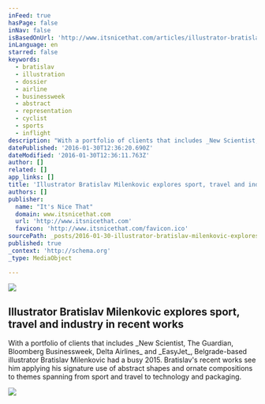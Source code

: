 ```yaml
---
inFeed: true
hasPage: false
inNav: false
isBasedOnUrl: 'http://www.itsnicethat.com/articles/illustrator-bratislav-milenkovic-explores-sport-travel-and-industry-in-recent-works-260116'
inLanguage: en
starred: false
keywords:
  - bratislav
  - illustration
  - dossier
  - airline
  - businessweek
  - abstract
  - representation
  - cyclist
  - sports
  - inflight
description: "With a portfolio of clients that includes _New Scientist, The Guardian, Bloomberg Businessweek, Delta Airlines_ and _EasyJet_, Belgrade-based illustrator Bratislav Milenkovic had a busy 2015. Bratislav's recent works see him applying his signature use of abstract shapes and ornate compositions to themes spanning from sport and travel to technology and packaging."
datePublished: '2016-01-30T12:36:20.690Z'
dateModified: '2016-01-30T12:36:11.763Z'
author: []
related: []
app_links: []
title: 'Illustrator Bratislav Milenkovic explores sport, travel and industry in recent works'
authors: []
publisher:
  name: "It's Nice That"
  domain: www.itsnicethat.com
  url: 'http://www.itsnicethat.com'
  favicon: 'http://www.itsnicethat.com/favicon.ico'
sourcePath: _posts/2016-01-30-illustrator-bratislav-milenkovic-explores-sport-travel-and.md
published: true
_context: 'http://schema.org'
_type: MediaObject

---
```

![](https://the-grid-user-content.s3-us-west-2.amazonaws.com/b386a392-eca8-4da7-a9b3-e547117d30bc.gif)

<article style=""><h1>Illustrator Bratislav Milenkovic explores sport, travel and industry in recent works</h1><p>With a portfolio of clients that includes _New Scientist, The Guardian, Bloomberg Businessweek, Delta Airlines_ and _EasyJet_, Belgrade-based illustrator Bratislav Milenkovic had a busy 2015. Bratislav's recent works see him applying his signature use of abstract shapes and ornate compositions to themes spanning from sport and travel to technology and packaging.</p><img src="https://s3-us-west-2.amazonaws.com/the-grid-img/p/bff4be05a1c8abe0c5acc1fb0271c82854d0b8f5.jpg" /></article>
